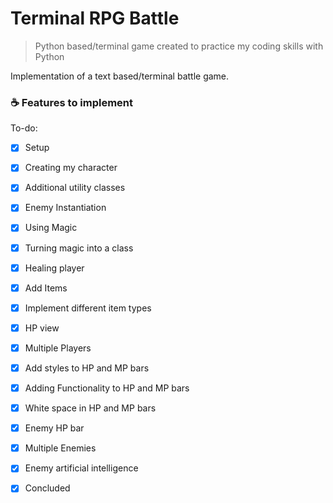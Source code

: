 # Terminal RPG Battle

> Python based/terminal game created to practice my coding skills with Python

Implementation of a text based/terminal battle game.
### ☕ Features to implement

To-do:

- [x] Setup
- [x] Creating my character
- [x] Additional utility classes
- [x] Enemy Instantiation
- [x] Using Magic
- [x] Turning magic into a class
- [x] Healing player
- [x] Add Items
- [x] Implement different item types
- [x] HP view
- [x] Multiple Players
- [x] Add styles to HP and MP bars
- [x] Adding Functionality to HP and MP bars
- [x] White space in HP and MP bars
- [x] Enemy HP bar
- [x] Multiple Enemies
- [x] Enemy artificial intelligence
- [x] Concluded 

